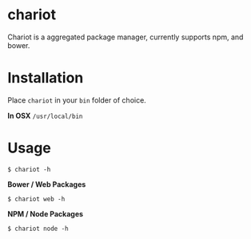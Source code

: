 # chariot

Chariot is a aggregated package manager, currently supports npm, and bower.

# Installation

Place `chariot` in your `bin` folder of choice.

**In OSX** `/usr/local/bin`

# Usage

```
$ chariot -h
```

**Bower / Web Packages**

```shell
$ chariot web -h
```

**NPM / Node Packages**

```shell
$ chariot node -h
```